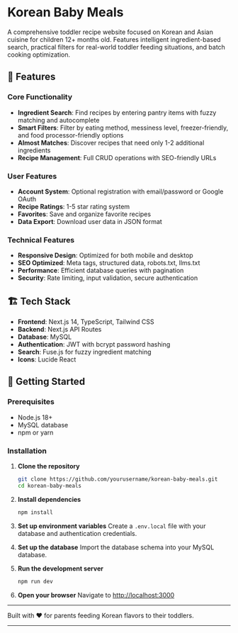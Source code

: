 # Korean Baby Meals

A comprehensive toddler recipe website focused on Korean and Asian cuisine for children 12+ months old. Features intelligent ingredient-based search, practical filters for real-world toddler feeding situations, and batch cooking optimization.

## 🌟 Features

### Core Functionality
- **Ingredient Search**: Find recipes by entering pantry items with fuzzy matching and autocomplete
- **Smart Filters**: Filter by eating method, messiness level, freezer-friendly, and food processor-friendly options
- **Almost Matches**: Discover recipes that need only 1-2 additional ingredients
- **Recipe Management**: Full CRUD operations with SEO-friendly URLs

### User Features
- **Account System**: Optional registration with email/password or Google OAuth
- **Recipe Ratings**: 1-5 star rating system
- **Favorites**: Save and organize favorite recipes
- **Data Export**: Download user data in JSON format

### Technical Features
- **Responsive Design**: Optimized for both mobile and desktop
- **SEO Optimized**: Meta tags, structured data, robots.txt, llms.txt
- **Performance**: Efficient database queries with pagination
- **Security**: Rate limiting, input validation, secure authentication

## 🏗️ Tech Stack

- **Frontend**: Next.js 14, TypeScript, Tailwind CSS
- **Backend**: Next.js API Routes
- **Database**: MySQL
- **Authentication**: JWT with bcrypt password hashing
- **Search**: Fuse.js for fuzzy ingredient matching
- **Icons**: Lucide React

## 🚀 Getting Started

### Prerequisites
- Node.js 18+ 
- MySQL database
- npm or yarn

### Installation

1. **Clone the repository**
   ```bash
   git clone https://github.com/yourusername/korean-baby-meals.git
   cd korean-baby-meals
   ```

2. **Install dependencies**
   ```bash
   npm install
   ```

3. **Set up environment variables**
   Create a `.env.local` file with your database and authentication credentials.

4. **Set up the database**
   Import the database schema into your MySQL database.

5. **Run the development server**
   ```bash
   npm run dev
   ```

6. **Open your browser**
   Navigate to [http://localhost:3000](http://localhost:3000)

---

Built with ❤️ for parents feeding Korean flavors to their toddlers.

---